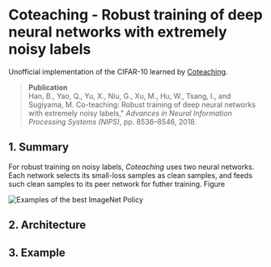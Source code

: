 # Coteaching - Robust training of deep neural networks with extremely noisy labels
Unofficial implementation of the CIFAR-10 learned by [Coteaching](http://papers.nips.cc/paper/8072-co-teaching-robust-training-of-deep-neural-networks-with-extremely-noisy-labels).

> __Publication__ </br>
> Han, B., Yao, Q., Yu, X., Niu, G., Xu, M., Hu, W., Tsang, I.,
and Sugiyama, M. Co-teaching: Robust training of deep
neural networks with extremely noisy labels," *Advances in Neural Information Processing Systems (NIPS)*, pp.
8536–8546, 2018.

## 1. Summary
For robust training on noisy labels, *Coteaching* uses two neural networks. Each network selects its small-loss samples as clean samples, and feeds such clean samples to its peer network for futher training. Figure

![Examples of the best ImageNet Policy](figures/Figure2_Paper.png)

## 2. Architecture

## 3. Example
